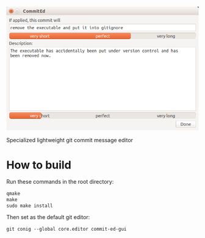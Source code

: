 ![Screenshot](https://github.com/cybercatalyst/commit-ed/blob/master/commit-ed.png "Screenshot")

Specialized lightweight git commit message editor

# How to build
Run these commands in the root directory:
```
qmake
make
sudo make install
```

Then set as the default git editor:
```
git conig --global core.editor commit-ed-gui
```

